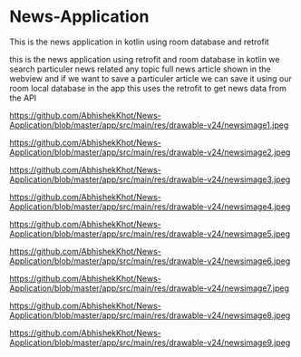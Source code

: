 # News-Application
This is the news application in kotlin using room database and retrofit

this is the news application using retrofit and room database in kotlin we search particuler news related any topic full news article shown in the webview and if we want to save a particuler article we can save it using our room local database in the app this uses the retrofit to get news data from the API


https://github.com/AbhishekKhot/News-Application/blob/master/app/src/main/res/drawable-v24/newsimage1.jpeg

https://github.com/AbhishekKhot/News-Application/blob/master/app/src/main/res/drawable-v24/newsimage2.jpeg

https://github.com/AbhishekKhot/News-Application/blob/master/app/src/main/res/drawable-v24/newsimage3.jpeg

https://github.com/AbhishekKhot/News-Application/blob/master/app/src/main/res/drawable-v24/newsimage4.jpeg

https://github.com/AbhishekKhot/News-Application/blob/master/app/src/main/res/drawable-v24/newsimage5.jpeg

https://github.com/AbhishekKhot/News-Application/blob/master/app/src/main/res/drawable-v24/newsimage6.jpeg

https://github.com/AbhishekKhot/News-Application/blob/master/app/src/main/res/drawable-v24/newsimage7.jpeg

https://github.com/AbhishekKhot/News-Application/blob/master/app/src/main/res/drawable-v24/newsimage8.jpeg

https://github.com/AbhishekKhot/News-Application/blob/master/app/src/main/res/drawable-v24/newsimage9.jpeg
